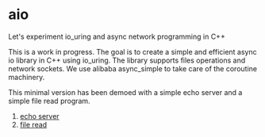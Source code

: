 # aio
Let's experiment io_uring and async network programming in C++

This is a work in progress. The goal is to create a simple and efficient async io library in C++ using io_uring.
The library supports files operations and network sockets. We use alibaba async_simple to take care of the coroutine
machinery.  

This minimal version has been demoed with a simple echo server and a simple file read program.
1. [echo server](./demo/echo_server.cpp)
2. [file read](./demo/file_read.cpp)
